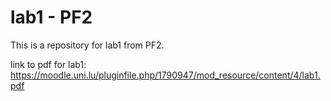 # lab1 - PF2
This is a repository for lab1 from PF2.

link to pdf for lab1: https://moodle.uni.lu/pluginfile.php/1790947/mod_resource/content/4/lab1.pdf
